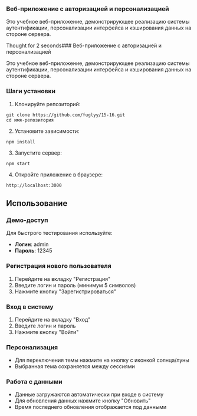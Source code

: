 ### Веб-приложение с авторизацией и персонализацией

Это учебное веб-приложение, демонстрирующее реализацию системы аутентификации, персонализации интерфейса и кэширования данных на стороне сервера.

Thought for 2 seconds### Веб-приложение с авторизацией и персонализацией

Это учебное веб-приложение, демонстрирующее реализацию системы аутентификации, персонализации интерфейса и кэширования данных на стороне сервера.


### Шаги установки

1. Клонируйте репозиторий:

```shellscript
git clone https://github.com/fuglyy/15-16.git
cd имя-репозитория
```


2. Установите зависимости:

```shellscript
npm install
```


3. Запустите сервер:

```shellscript
npm start
```


4. Откройте приложение в браузере:

```plaintext
http://localhost:3000
```




## Использование

### Демо-доступ

Для быстрого тестирования используйте:

- **Логин**: admin
- **Пароль**: 12345


### Регистрация нового пользователя

1. Перейдите на вкладку "Регистрация"
2. Введите логин и пароль (минимум 5 символов)
3. Нажмите кнопку "Зарегистрироваться"


### Вход в систему

1. Перейдите на вкладку "Вход"
2. Введите логин и пароль
3. Нажмите кнопку "Войти"


### Персонализация

- Для переключения темы нажмите на кнопку с иконкой солнца/луны
- Выбранная тема сохраняется между сессиями


### Работа с данными

- Данные загружаются автоматически при входе в систему
- Для обновления данных нажмите кнопку "Обновить"
- Время последнего обновления отображается под данными
